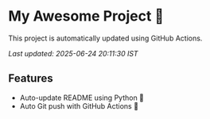# My Awesome Project 🚀

This project is automatically updated using GitHub Actions.

_Last updated: 2025-06-24 20:11:30 IST_

## Features
- Auto-update README using Python 🐍
- Auto Git push with GitHub Actions 🤖
